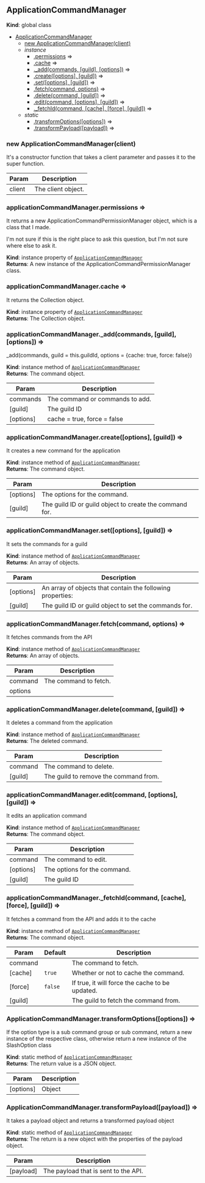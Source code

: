 <a name="ApplicationCommandManager"></a>

## ApplicationCommandManager

**Kind**: global class

- [ApplicationCommandManager](#ApplicationCommandManager)
  - [new ApplicationCommandManager(client)](#new_ApplicationCommandManager_new)
  - _instance_
    - [.permissions](#ApplicationCommandManager+permissions) ⇒
    - [.cache](#ApplicationCommandManager+cache) ⇒
    - [.\_add(commands, [guild], [options])](#ApplicationCommandManager+_add) ⇒
    - [.create([options], [guild])](#ApplicationCommandManager+create) ⇒
    - [.set([options], [guild])](#ApplicationCommandManager+set) ⇒
    - [.fetch(command, options)](#ApplicationCommandManager+fetch) ⇒
    - [.delete(command, [guild])](#ApplicationCommandManager+delete) ⇒
    - [.edit(command, [options], [guild])](#ApplicationCommandManager+edit) ⇒
    - [.\_fetchId(command, [cache], [force], [guild])](#ApplicationCommandManager+_fetchId) ⇒
  - _static_
    - [.transformOptions([options])](#ApplicationCommandManager.transformOptions) ⇒
    - [.transformPayload([payload])](#ApplicationCommandManager.transformPayload) ⇒

<a name="new_ApplicationCommandManager_new"></a>

### new ApplicationCommandManager(client)

It's a constructor function that takes a client parameter and passes it to the super function.

| Param  | Description        |
| ------ | ------------------ |
| client | The client object. |

<a name="ApplicationCommandManager+permissions"></a>

### applicationCommandManager.permissions ⇒

It returns a new ApplicationCommandPermissionManager object, which is a class that I made.

I'm not sure if this is the right place to ask this question, but I'm not sure where else to ask
it.

**Kind**: instance property of [<code>ApplicationCommandManager</code>](#ApplicationCommandManager)  
**Returns**: A new instance of the ApplicationCommandPermissionManager class.  
<a name="ApplicationCommandManager+cache"></a>

### applicationCommandManager.cache ⇒

It returns the Collection object.

**Kind**: instance property of [<code>ApplicationCommandManager</code>](#ApplicationCommandManager)  
**Returns**: The Collection object.  
<a name="ApplicationCommandManager+_add"></a>

### applicationCommandManager.\_add(commands, [guild], [options]) ⇒

\_add(commands, guild = this.guildId, options = {cache: true, force: false})

**Kind**: instance method of [<code>ApplicationCommandManager</code>](#ApplicationCommandManager)  
**Returns**: The command object.

| Param     | Description                     |
| --------- | ------------------------------- |
| commands  | The command or commands to add. |
| [guild]   | The guild ID                    |
| [options] | cache = true, force = false     |

<a name="ApplicationCommandManager+create"></a>

### applicationCommandManager.create([options], [guild]) ⇒

It creates a new command for the application

**Kind**: instance method of [<code>ApplicationCommandManager</code>](#ApplicationCommandManager)  
**Returns**: The command object.

| Param     | Description                                             |
| --------- | ------------------------------------------------------- |
| [options] | The options for the command.                            |
| [guild]   | The guild ID or guild object to create the command for. |

<a name="ApplicationCommandManager+set"></a>

### applicationCommandManager.set([options], [guild]) ⇒

It sets the commands for a guild

**Kind**: instance method of [<code>ApplicationCommandManager</code>](#ApplicationCommandManager)  
**Returns**: An array of objects.

| Param     | Description                                                |
| --------- | ---------------------------------------------------------- |
| [options] | An array of objects that contain the following properties: |
| [guild]   | The guild ID or guild object to set the commands for.      |

<a name="ApplicationCommandManager+fetch"></a>

### applicationCommandManager.fetch(command, options) ⇒

It fetches commands from the API

**Kind**: instance method of [<code>ApplicationCommandManager</code>](#ApplicationCommandManager)  
**Returns**: An array of objects.

| Param   | Description           |
| ------- | --------------------- |
| command | The command to fetch. |
| options |                       |

<a name="ApplicationCommandManager+delete"></a>

### applicationCommandManager.delete(command, [guild]) ⇒

It deletes a command from the application

**Kind**: instance method of [<code>ApplicationCommandManager</code>](#ApplicationCommandManager)  
**Returns**: The deleted command.

| Param   | Description                           |
| ------- | ------------------------------------- |
| command | The command to delete.                |
| [guild] | The guild to remove the command from. |

<a name="ApplicationCommandManager+edit"></a>

### applicationCommandManager.edit(command, [options], [guild]) ⇒

It edits an application command

**Kind**: instance method of [<code>ApplicationCommandManager</code>](#ApplicationCommandManager)  
**Returns**: The command object.

| Param     | Description                  |
| --------- | ---------------------------- |
| command   | The command to edit.         |
| [options] | The options for the command. |
| [guild]   | The guild ID                 |

<a name="ApplicationCommandManager+_fetchId"></a>

### applicationCommandManager.\_fetchId(command, [cache], [force], [guild]) ⇒

It fetches a command from the API and adds it to the cache

**Kind**: instance method of [<code>ApplicationCommandManager</code>](#ApplicationCommandManager)  
**Returns**: The command object.

| Param   | Default            | Description                                     |
| ------- | ------------------ | ----------------------------------------------- |
| command |                    | The command to fetch.                           |
| [cache] | <code>true</code>  | Whether or not to cache the command.            |
| [force] | <code>false</code> | If true, it will force the cache to be updated. |
| [guild] |                    | The guild to fetch the command from.            |

<a name="ApplicationCommandManager.transformOptions"></a>

### ApplicationCommandManager.transformOptions([options]) ⇒

If the option type is a sub command group or sub command, return a new instance of the respective
class, otherwise return a new instance of the SlashOption class

**Kind**: static method of [<code>ApplicationCommandManager</code>](#ApplicationCommandManager)  
**Returns**: The return value is a JSON object.

| Param     | Description |
| --------- | ----------- |
| [options] | Object      |

<a name="ApplicationCommandManager.transformPayload"></a>

### ApplicationCommandManager.transformPayload([payload]) ⇒

It takes a payload object and returns a transformed payload object

**Kind**: static method of [<code>ApplicationCommandManager</code>](#ApplicationCommandManager)  
**Returns**: The return is a new object with the properties of the payload object.

| Param     | Description                          |
| --------- | ------------------------------------ |
| [payload] | The payload that is sent to the API. |
